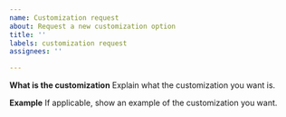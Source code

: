 ```yaml
---
name: Customization request
about: Request a new customization option
title: ''
labels: customization request
assignees: ''

---
```


**What is the customization**
Explain what the customization you want is.

**Example**
If applicable, show an example of the customization you want.
